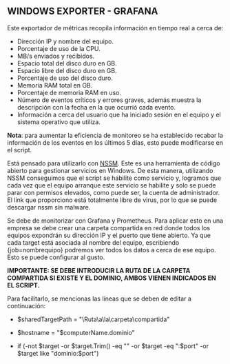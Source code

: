 ## WINDOWS EXPORTER - GRAFANA

Este exportador de métricas recopila información en tiempo real a cerca de:

* Dirección IP y nombre del equipo.
* Porcentaje de uso de la CPU.
* MB/s enviados y recibidos.
* Espacio total del disco duro en GB.
* Espacio libre del disco duro en GB.
* Porcentaje de uso del disco duro.
* Memoria RAM total en GB.
* Porcentaje de memoria RAM en uso.
* Número de eventos críticos y errores graves, además muestra la descripción con la fecha en la que ocurrió cada evento.
* Información a cerca del usuario que ha iniciado sesión en el equipo y el sistema operativo que utiliza.

**Nota**: para aumentar la eficiencia de monitoreo se ha establecido recabar la información de los eventos en los últimos 5 días, esto puede modificarse en el script.

Está pensado para utilizarlo con [NSSM](https://nssm.cc/download). Este es una herramienta de código abierto para gestionar servicios en Windows.
De esta manera, utilizando NSSM conseguimos que el script se habilite como servicio y, logramos que cada vez que el equipo arranque este servicio se habilite y solo se puede parar con permisos elevados, como puede ser, la cuenta de administrador.
El link que proporciono está totalmente libre de virus, por lo que se puede descargar nssm sin malware.

Se debe de monitorizar con Grafana y Prometheus. Para aplicar esto en una empresa se debe crear una carpeta compartida en red donde todos los equipos expondrán su dirección IP y el puerto que tiene abierto.
Ya que cada target está asociada al nombre del equipo, escribiendo {job=nombrequipo} podremos ver todos los datos a cerca de ese equipo. Esto se puede configurar al gusto.

**IMPORTANTE: SE DEBE INTRODUCIR LA RUTA DE LA CARPETA COMPARTIDA SI EXISTE Y EL DOMINIO, AMBOS VIENEN INDICADOS EN EL SCRIPT.**

Para facilitarlo, se mencionas las líneas que se deben de editar a continuación:

* $sharedTargetPath = "\Ruta\a\la\carpeta\compartida"

* $hostname = "$computerName.dominio"

* if (-not $target -or $target.Trim() -eq "" -or $target -eq ":$port" -or $target like "dominio:$port")
